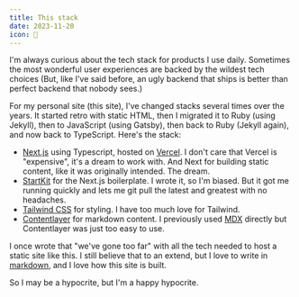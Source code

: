 ```yaml
---
title: This stack
date: 2023-11-20
icon: 🥞
---
```


I'm always curious about the tech stack for products I use daily. Sometimes the most wonderful user experiences are backed by the wildest tech choices (But, like I've said before, an ugly backend that ships is better than perfect backend that nobody sees.)

For my personal site (this site), I've changed stacks several times over the years. It started retro with static HTML, then I migrated it to Ruby (using Jekyll), then to JavaScript (using Gatsby), then back to Ruby (Jekyll again), and now back to TypeScript. Here's the stack:

- [Next.js](https://nextjs.org) using Typescript, hosted on [Vercel](https://vercel.com). I don't care that Vercel is "expensive", it's a dream to work with. And Next for building static content, like it was originally intended. The dream.
- [StartKit](https://startkit.dev) for the Next.js boilerplate. I wrote it, so I'm biased. But it got me running quickly and lets me git pull the latest and greatest with no headaches.
- [Tailwind CSS](https://tailwindcss.com) for styling. I have too much love for Tailwind.
- [Contentlayer](https://contentlayer.dev) for markdown content. I previously used [MDX](https://mdxjs.com) directly but Contentlayer was just too easy to use.

I once wrote that "we've gone too far" with all the tech needed to host a static site like this. I still believe that to an extend, but I love to write in
[markdown](https://daringfireball.net/projects/markdown/), and I love how this site is built.

So I may be a hypocrite, but I'm a happy hypocrite.
